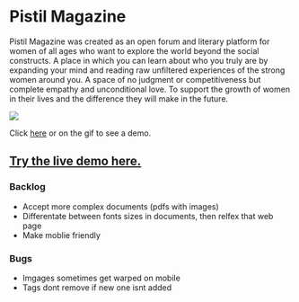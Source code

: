 # Pistil Magazine

Pistil Magazine was created as an open forum and literary platform for women of all ages who want to explore the world beyond the social constructs. A place in which you can learn about who you truly are by expanding your mind and reading raw unfiltered experiences of the strong women around you. A space of no judgment or competitiveness but complete empathy and unconditional love. To support the growth of women in their lives and the difference they will make in the future.



[![](/pistil.gif)](https://youtu.be/0GxS2499qEs)

Click [here](https://youtu.be/0GxS2499qEs) or on the gif to see a demo.

## [Try the live demo here.](https://pistil.herokuapp.com/)

### Backlog

- Accept more complex documents (pdfs with images)
- Differentate between fonts sizes in documents, then relfex that web page
- Make moblie friendly

### Bugs

- Imgages sometimes get warped on mobile
- Tags dont remove if new one isnt added


